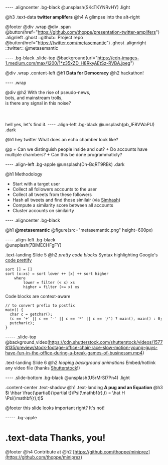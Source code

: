 ---- .aligncenter .bg-black
@unsplash(SKcTKYNRvHY) .light

@h3 .text-data **twitter amplifers** 
@h4 A glimpse into the alt-right
  
@footer @div .wrap @div .span
 @button(href="https://github.com/thoppe/presentation-twitter-amplifers") .alignleft .ghost
   ::github:: Project repo
 @button(href="https://twitter.com/metasemantic") .ghost .alignright
   ::twitter:: @metasemantic 

----  .bg-black .slide-top
@background(url="https://cdn-images-1.medium.com/max/1200/1*z35xZD_H8RkyAEtSz-RVBA.jpeg")

@div .wrap .content-left
     @h1 **Data for Democracy**
     @h2 hackathon!

---- .wrap

@div @h2 
	With the rise of pseudo-news,<br>
	bots, and mainstream trolls,<br>
	is there any signal in this noise?<br>
<br><br><br>
hell yes, let's find it. 
---- .align-left .bg-black
@unsplash(pb_lF8VWaPU) .dark

@h1 hey twitter
What does an echo chamber look like?

@p
	+ Can we distinguish people inside and out?
	+ Do accounts have multiple chambers?
	+ Can this be done programmaticly?

---- .align-left .bg-apple
@unsplash(Dn-BqRT9RBk) .dark

@h1 Methodology
+ Start with a target user
+ Collect all followers accounts to the user
+ Collect all tweets from these followers
+ Hash all tweets and find those similair (via [Simhash](https://github.com/leonsim/simhash))
+ Compute a similarity score between all accounts
+ Cluster accounts on similairty

---- .aligncenter .bg-black

@h1 **@metasemantic**
@figure(src="metasemantic.png" height=600px)



---- .align-left .bg-black					
@unsplash(7BiMECHFgFY)

.text-landing Slide 5
@h2 _pretty code blocks_
Syntax highlighting Google's [code prettify](https://github.com/google/code-prettify)  

```
sort [] = []
sort (x:xs) = sort lower ++ [x] ++ sort higher
    where
        lower = filter (< x) xs
        higher = filter (>= x) xs
```
Code blocks are context-aware
```
// to convert prefix to postfix
main() {
  char c = getchar();
  (c == '+' || c == '-' || c == '*' || c == '/') ? main(), main() : 0;
  putchar(c);
} 
```

----- .slide-top
@background_video(https://cdn.shutterstock.com/shutterstock/videos/15778135/preview/stock-footage-office-chair-race-slow-motion-young-guys-have-fun-in-the-office-during-a-break-games-of-businessm.mp4)

.text-landing Slide 6
@h2 _looping background animations_
Embed/hotlink any video file (thanks [Shutterstock](https://www.shutterstock.com/)!)

---- .slide-bottom .bg-black
@unsplash(U5rMrSI7Pn4) .light

.content-center .text-shadow 
  @h1 .text-landing **A pug and an Equation**
  @h3 $i \hbar \frac{\partial}{\partial t}\Psi(\mathbf{r},t) = \hat H \Psi(\mathbf{r},t)$
  
@footer this slide looks important right? It's not!

----- .bg-apple

# .text-data Thanks, you!

@footer
  @h4 Contribute at
  @h2 [https://github.com/thoppe/miniprez](https://github.com/thoppe/miniprez)